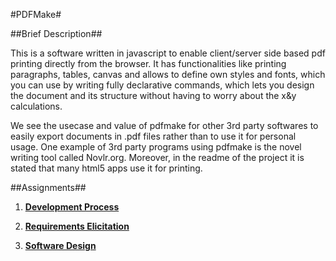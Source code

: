 #PDFMake#

##Brief Description##

This is a software written in javascript to enable client/server side based pdf printing directly from the browser. It has functionalities like printing paragraphs, tables, canvas and allows to define own styles and fonts, which you can use by writing fully declarative commands, which lets you design the document and its structure without having to worry about the x&y calculations.

We see the usecase and value of pdfmake for other 3rd party softwares to easily export documents in .pdf files rather than to use it for personal usage. One example of 3rd party programs using pdfmake is the novel writing tool called Novlr.org. Moreover, in the readme of the project it is stated that many html5 apps use it for printing.

##Assignments##
1. **[Development Process](https://github.com/joaopedrofump/pdfmake-1/blob/master/ESOF-Docs/firstassignment.md)**

2. **[Requirements Elicitation](https://github.com/joaopedrofump/pdfmake-1/blob/master/ESOF-Docs/secondassignment.md)**

3. **[Software Design](https://github.com/joaopedrofump/pdfmake-1/blob/master/ESOF-Docs/thirdassignment.md)**
